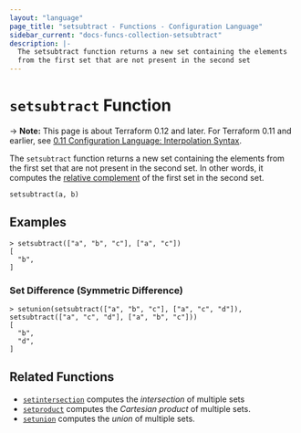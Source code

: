 ```yaml
---
layout: "language"
page_title: "setsubtract - Functions - Configuration Language"
sidebar_current: "docs-funcs-collection-setsubtract"
description: |-
  The setsubtract function returns a new set containing the elements
  from the first set that are not present in the second set
---
```


# `setsubtract` Function

-> **Note:** This page is about Terraform 0.12 and later. For Terraform 0.11 and
earlier, see
[0.11 Configuration Language: Interpolation Syntax](../../configuration-0-11/interpolation.html).

The `setsubtract` function returns a new set containing the elements from the first set that are not present in the second set. In other words, it computes the
[relative complement](https://en.wikipedia.org/wiki/Complement_(set_theory)#Relative_complement) of the first set in the second set.

```hcl
setsubtract(a, b)
```

## Examples

```
> setsubtract(["a", "b", "c"], ["a", "c"])
[
  "b",
]
```

### Set Difference (Symmetric Difference)

```
> setunion(setsubtract(["a", "b", "c"], ["a", "c", "d"]), setsubtract(["a", "c", "d"], ["a", "b", "c"]))
[
  "b",
  "d",
]
```


## Related Functions

* [`setintersection`](./setintersection.html) computes the _intersection_ of multiple sets
* [`setproduct`](./setproduct.html) computes the _Cartesian product_ of multiple
  sets.
* [`setunion`](./setunion.html) computes the _union_ of
  multiple sets.
